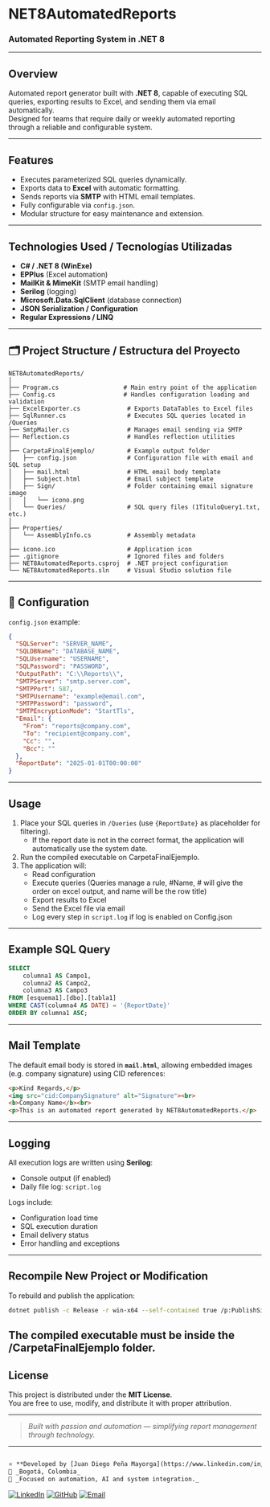# NET8AutomatedReports

### Automated Reporting System in .NET 8  

---

## Overview

Automated report generator built with **.NET 8**, capable of executing SQL queries, exporting results to Excel, and sending them via email automatically.  
Designed for teams that require daily or weekly automated reporting through a reliable and configurable system.

---

## Features

- Executes parameterized SQL queries dynamically.
- Exports data to **Excel** with automatic formatting.
- Sends reports via **SMTP** with HTML email templates.
- Fully configurable via `config.json`.
- Modular structure for easy maintenance and extension.

---

## Technologies Used / Tecnologías Utilizadas

- **C# / .NET 8 (WinExe)**
- **EPPlus** (Excel automation)
- **MailKit & MimeKit** (SMTP email handling)
- **Serilog** (logging)
- **Microsoft.Data.SqlClient** (database connection)
- **JSON Serialization / Configuration**
- **Regular Expressions / LINQ**

---

## 🗂️ Project Structure / Estructura del Proyecto

```
NET8AutomatedReports/
│
├── Program.cs                  # Main entry point of the application
├── Config.cs                   # Handles configuration loading and validation
├── ExcelExporter.cs             # Exports DataTables to Excel files
├── SqlRunner.cs                 # Executes SQL queries located in /Queries
├── SmtpMailer.cs                # Manages email sending via SMTP
├── Reflection.cs                # Handles reflection utilities
│
├── CarpetaFinalEjemplo/         # Example output folder
│   ├── config.json              # Configuration file with email and SQL setup
│   ├── mail.html                # HTML email body template
│   ├── Subject.html             # Email subject template
│   ├── Sign/                    # Folder containing email signature image
│   │   └── icono.png
│   └── Queries/                 # SQL query files (1TituloQuery1.txt, etc.)
│
├── Properties/
│   └── AssemblyInfo.cs          # Assembly metadata
│
├── icono.ico                    # Application icon
├── .gitignore                   # Ignored files and folders
├── NET8AutomatedReports.csproj  # .NET project configuration
└── NET8AutomatedReports.sln     # Visual Studio solution file

```

---

## 🔧 Configuration

`config.json` example:
```json
{
  "SQLServer": "SERVER_NAME",
  "SQLDBName": "DATABASE_NAME",
  "SQLUsername": "USERNAME",
  "SQLPassword": "PASSWORD",
  "OutputPath": "C:\\Reports\\",
  "SMTPServer": "smtp.server.com",
  "SMTPPort": 587,
  "SMTPUsername": "example@email.com",
  "SMTPPassword": "password",
  "SMTPEncryptionMode": "StartTls",
  "Email": {
    "From": "reports@company.com",
    "To": "recipient@company.com",
    "Cc": "",
    "Bcc": ""
  },
  "ReportDate": "2025-01-01T00:00:00"
}
```

---

## Usage

1. Place your SQL queries in `/Queries` (use `{ReportDate}` as placeholder for filtering).
   - If the report date is not in the correct format, the application will automatically use the system date.
2. Run the compiled executable on CarpetaFinalEjemplo.
3. The application will:
   - Read configuration
   - Execute queries (Queries manage a rule, #Name, # will give the order on excel output, and name will be the row title)
   - Export results to Excel
   - Send the Excel file via email
   - Log every step in `script.log` if log is enabled on Config.json

---

## Example SQL Query

```sql
SELECT 
    columna1 AS Campo1,
    columna2 AS Campo2,
    columna3 AS Campo3
FROM [esquema1].[dbo].[tabla1]
WHERE CAST(columna4 AS DATE) = '{ReportDate}'
ORDER BY columna1 ASC;
```

---

## Mail Template

The default email body is stored in **`mail.html`**, allowing embedded images (e.g. company signature) using CID references:

```html
<p>Kind Regards,</p>
<img src="cid:CompanySignature" alt="Signature"><br>
<b>Company Name</b><br>
<p>This is an automated report generated by NET8AutomatedReports.</p>
```

---

## Logging 

All execution logs are written using **Serilog**:

- Console output (if enabled)
- Daily file log: `script.log`

Logs include:
- Configuration load time
- SQL execution duration
- Email delivery status
- Error handling and exceptions

---

## Recompile New Project or Modification

To rebuild and publish the application:

```bash
dotnet publish -c Release -r win-x64 --self-contained true /p:PublishSingleFile=true /p:IncludeNativeLibrariesForSelfExtract=true /p:PublishTrimmed=true
```
The compiled executable must be inside the /CarpetaFinalEjemplo folder.
---

## License

This project is distributed under the **MIT License**.  
You are free to use, modify, and distribute it with proper attribution.

---

> *Built with passion and automation — simplifying report management through technology.*

---

```markdown

⭐ **Developed by [Juan Diego Peña Mayorga](https://www.linkedin.com/in/jdpm97/)**  
📍 _Bogotá, Colombia_  
🧠 _Focused on automation, AI and system integration._
```
[![LinkedIn](https://img.shields.io/badge/LinkedIn-Juan%20Diego%20Peña-blue?style=for-the-badge&logo=linkedin)](https://www.linkedin.com/in/jdpm97/)
[![GitHub](https://img.shields.io/badge/GitHub-JuanDiegoPenaMayorga-181717?style=for-the-badge&logo=github)](https://github.com/JuanDiegoPenaMayorga)
[![Email](https://img.shields.io/badge/Email-JuanDiegoPena%40hotmail.com-red?style=for-the-badge&logo=gmail)](mailto:JuanDiegoPena@hotmail.com)

